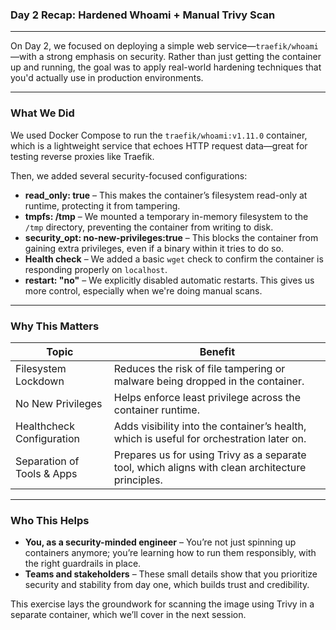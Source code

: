 ### Day 2 Recap: Hardened Whoami + Manual Trivy Scan

---

On Day 2, we focused on deploying a simple web service—`traefik/whoami`—with a strong emphasis on security. Rather than just getting the container up and running, the goal was to apply real-world hardening techniques that you'd actually use in production environments.

---

### What We Did

We used Docker Compose to run the `traefik/whoami:v1.11.0` container, which is a lightweight service that echoes HTTP request data—great for testing reverse proxies like Traefik.

Then, we added several security-focused configurations:

* **read\_only: true** – This makes the container’s filesystem read-only at runtime, protecting it from tampering.
* **tmpfs: /tmp** – We mounted a temporary in-memory filesystem to the `/tmp` directory, preventing the container from writing to disk.
* **security\_opt: no-new-privileges\:true** – This blocks the container from gaining extra privileges, even if a binary within it tries to do so.
* **Health check** – We added a basic `wget` check to confirm the container is responding properly on `localhost`.
* **restart: "no"** – We explicitly disabled automatic restarts. This gives us more control, especially when we're doing manual scans.

---

### Why This Matters

| Topic                      | Benefit                                                                                          |
| -------------------------- | ------------------------------------------------------------------------------------------------ |
| Filesystem Lockdown        | Reduces the risk of file tampering or malware being dropped in the container.                    |
| No New Privileges          | Helps enforce least privilege across the container runtime.                                      |
| Healthcheck Configuration  | Adds visibility into the container’s health, which is useful for orchestration later on.         |
| Separation of Tools & Apps | Prepares us for using Trivy as a separate tool, which aligns with clean architecture principles. |

---

### Who This Helps

* **You, as a security-minded engineer** – You’re not just spinning up containers anymore; you’re learning how to run them responsibly, with the right guardrails in place.
* **Teams and stakeholders** – These small details show that you prioritize security and stability from day one, which builds trust and credibility.

This exercise lays the groundwork for scanning the image using Trivy in a separate container, which we’ll cover in the next session.
